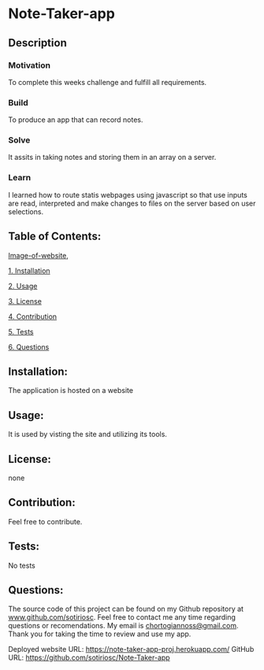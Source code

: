 # Note-Taker-app 

## Description



### Motivation

To complete this weeks challenge and fulfill all requirements. 

### Build

To produce an app that can record notes.

### Solve

It assits in taking notes and storing them in an array on a server. 

### Learn

I learned how to route statis webpages using javascript so that use inputs are read, interpreted and make changes to files on the server based on user selections.

## Table of Contents:

[Image-of-website](./public/assets/resources/note%20taker%20app.png),

[1. Installation](#Installation)

[2. Usage](#Usage)

[3. License](#License)

[4. Contribution](#Contribution)

[5. Tests](#Tests)

[6. Questions](#Questions)
        
## Installation:

The application is hosted on a website

## Usage:

It is used by visting the site and utilizing its tools.

## License:


none

## Contribution:

Feel free to contribute.

## Tests:

No tests

## Questions:

The source code of this project can be found on my Github repository at www.github.com/sotiriosc. Feel free to contact 
me any time regarding questions or recomendations. My email is chortogiannoss@gmail.com. Thank you for taking the time to review and use my app. 

Deployed website URL: https://note-taker-app-proj.herokuapp.com/
GitHub URL: https://github.com/sotiriosc/Note-Taker-app

         
    
        

